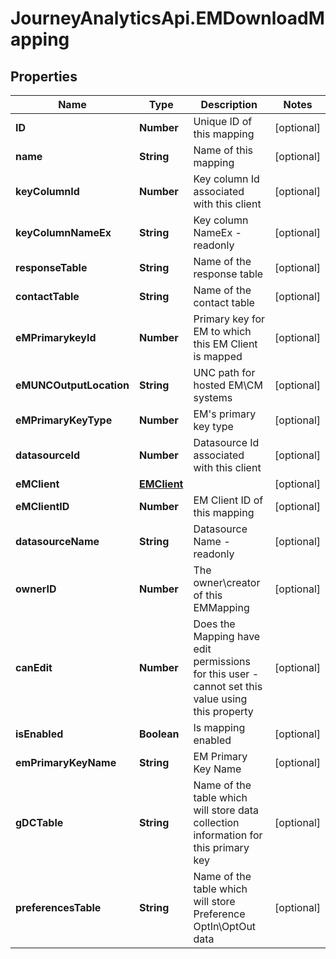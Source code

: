# JourneyAnalyticsApi.EMDownloadMapping

## Properties

Name | Type | Description | Notes
------------ | ------------- | ------------- | -------------
**ID** | **Number** | Unique ID of this mapping | [optional] 
**name** | **String** | Name of this mapping | [optional] 
**keyColumnId** | **Number** | Key column Id associated with this client | [optional] 
**keyColumnNameEx** | **String** | Key column NameEx - readonly | [optional] 
**responseTable** | **String** | Name of the response table | [optional] 
**contactTable** | **String** | Name of the contact table | [optional] 
**eMPrimarykeyId** | **Number** | Primary key for EM to which this EM Client is mapped | [optional] 
**eMUNCOutputLocation** | **String** | UNC path for hosted EM\\CM systems | [optional] 
**eMPrimaryKeyType** | **Number** | EM&#39;s primary key type | [optional] 
**datasourceId** | **Number** | Datasource Id associated with this client | [optional] 
**eMClient** | [**EMClient**](EMClient.md) |  | [optional] 
**eMClientID** | **Number** | EM Client ID of this mapping | [optional] 
**datasourceName** | **String** | Datasource Name - readonly | [optional] 
**ownerID** | **Number** | The owner\\creator of this EMMapping | [optional] 
**canEdit** | **Number** | Does the Mapping have edit permissions for this user - cannot set this value using this property | [optional] 
**isEnabled** | **Boolean** | Is mapping enabled | [optional] 
**emPrimaryKeyName** | **String** | EM Primary Key Name | [optional] 
**gDCTable** | **String** | Name of the table which will store data collection information for this primary key | [optional] 
**preferencesTable** | **String** | Name of the table which will store Preference OptIn\\OptOut data | [optional] 


